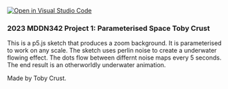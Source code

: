 [![Open in Visual Studio Code](https://classroom.github.com/assets/open-in-vscode-c66648af7eb3fe8bc4f294546bfd86ef473780cde1dea487d3c4ff354943c9ae.svg)](https://classroom.github.com/online_ide?assignment_repo_id=10303428&assignment_repo_type=AssignmentRepo)
### 2023 MDDN342 Project 1: Parameterised Space Toby Crust

This is a p5.js sketch that produces a zoom background. It is parameterised to work on any scale. The sketch uses perlin noise to create a underwater flowing effect. The dots flow between differnt noise maps every 5 seconds. The end result is an otherworldly underwater animation.

Made by Toby Crust. 

